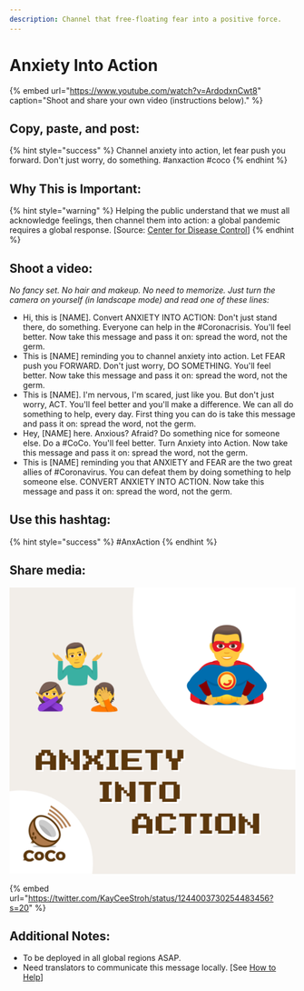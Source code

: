 ```yaml
---
description: Channel that free-floating fear into a positive force.
---
```


# Anxiety Into Action

{% embed url="https://www.youtube.com/watch?v=ArdodxnCwt8" caption="Shoot and share your own video \(instructions below\)." %}

## Copy, paste, and post:

{% hint style="success" %}
Channel anxiety into action, let fear push you forward. Don't just worry, do something. \#anxaction \#coco
{% endhint %}

## Why This is Important:

{% hint style="warning" %}
Helping the public understand that we must all acknowledge feelings, then channel them into action: a global pandemic requires a global response. \[Source: [Center for Disease Control](https://www.cdc.gov/flu/pandemic-resources/pdf/pandemic-influenza-strategy-2005.pdf)\]
{% endhint %}

## Shoot a video:

_No fancy set. No hair and makeup. No need to memorize. Just turn the camera on yourself \(in landscape mode\) and read one of these lines:_

* Hi, this is \[NAME\]. Convert ANXIETY INTO ACTION: Don't just stand there, do something. Everyone can help in the \#Coronacrisis. You'll feel better. Now take this message and pass it on: spread the word, not the germ. 
* This is \[NAME\] reminding you to channel anxiety into action. Let FEAR push you FORWARD. Don't just worry, DO SOMETHING. You'll feel better. Now take this message and pass it on: spread the word, not the germ. 
* This is \[NAME\]. I'm nervous, I'm scared, just like you. But don't just worry, ACT. You'll feel better and you'll make a difference. We can all do something to help, every day. First thing you can do is take this message and pass it on: spread the word, not the germ. 
* Hey, \[NAME\] here. Anxious? Afraid? Do something nice for someone else. Do a \#CoCo. You'll feel better. Turn Anxiety into Action. Now take this message and pass it on: spread the word, not the germ. 
* This is \[NAME\] reminding you that ANXIETY and FEAR are the two great allies of \#Coronavirus. You can defeat them by doing something to help someone else. CONVERT ANXIETY INTO ACTION.  Now take this message and pass it on: spread the word, not the germ.

## Use this hashtag:

{% hint style="success" %}
\#AnxAction
{% endhint %}

## Share media:

![](../.gitbook/assets/anxiety-into-action.png)

{% embed url="https://twitter.com/KayCeeStroh/status/1244003730254483456?s=20" %}



## Additional Notes:

* To be deployed in all global regions ASAP.
* Need translators to communicate this message locally. \[See [How to Help](../how-to-help.md)\]

